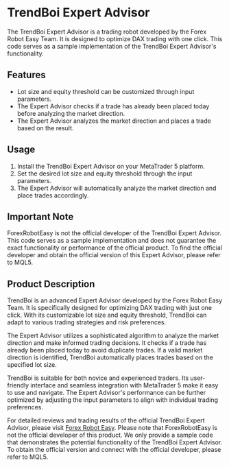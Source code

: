 # TrendBoi Expert Advisor

The TrendBoi Expert Advisor is a trading robot developed by the Forex Robot Easy Team. It is designed to optimize DAX trading with one click. This code serves as a sample implementation of the TrendBoi Expert Advisor's functionality.

## Features

- Lot size and equity threshold can be customized through input parameters.
- The Expert Advisor checks if a trade has already been placed today before analyzing the market direction.
- The Expert Advisor analyzes the market direction and places a trade based on the result.

## Usage

1. Install the TrendBoi Expert Advisor on your MetaTrader 5 platform.
2. Set the desired lot size and equity threshold through the input parameters.
3. The Expert Advisor will automatically analyze the market direction and place trades accordingly.

## Important Note

ForexRobotEasy is not the official developer of the TrendBoi Expert Advisor. This code serves as a sample implementation and does not guarantee the exact functionality or performance of the official product. To find the official developer and obtain the official version of this Expert Advisor, please refer to MQL5.

## Product Description

TrendBoi is an advanced Expert Advisor developed by the Forex Robot Easy Team. It is specifically designed for optimizing DAX trading with just one click. With its customizable lot size and equity threshold, TrendBoi can adapt to various trading strategies and risk preferences.

The Expert Advisor utilizes a sophisticated algorithm to analyze the market direction and make informed trading decisions. It checks if a trade has already been placed today to avoid duplicate trades. If a valid market direction is identified, TrendBoi automatically places trades based on the specified lot size.

TrendBoi is suitable for both novice and experienced traders. Its user-friendly interface and seamless integration with MetaTrader 5 make it easy to use and navigate. The Expert Advisor's performance can be further optimized by adjusting the input parameters to align with individual trading preferences.

For detailed reviews and trading results of the official TrendBoi Expert Advisor, please visit [Forex Robot Easy](https://forexroboteasy.com/forex-robot-review/trendboi-review-optimize-dax-trading-with-one-click/). Please note that ForexRobotEasy is not the official developer of this product. We only provide a sample code that demonstrates the potential functionality of the TrendBoi Expert Advisor. To obtain the official version and connect with the official developer, please refer to MQL5.
